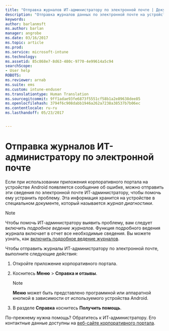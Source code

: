 ```yaml
---
title: "Отправка журналов ИТ-администратору по электронной почте | Документы Майкрософт"
description: "Отправка журналов данных по электронной почте на устройстве Android"
keywords: 
author: barlanmsft
ms.author: barlan
manager: angrobe
ms.date: 03/16/2017
ms.topic: article
ms.prod: 
ms.service: microsoft-intune
ms.technology: 
ms.assetid: 85c868e7-8d63-480c-9770-4e99614a5c94
searchScope:
- User help
ROBOTS: 
ms.reviewer: arnab
ms.suite: ems
ms.custom: intune-enduser
ms.translationtype: Human Translation
ms.sourcegitcommit: 9ff1adae93fe6873f5551cf58b1a2e89638dee85
ms.openlocfilehash: 3794f6c908dabb1946a262a7238a38537b7b06ec
ms.contentlocale: ru-ru
ms.lasthandoff: 05/23/2017


---
```



# <a name="send-logs-to-your-it-admin-using-email"></a>Отправка журналов ИТ-администратору по электронной почте

Если при использовании приложения корпоративного портала на устройстве Android появляется сообщение об ошибке, можно отправить эти сведения по электронной почте ИТ-администратору, чтобы помочь ему устранить проблему. Эта информация хранится на устройстве в специальном документе, который называется _журнал диагностики_.

> [!Note]
> Чтобы помочь ИТ-администратору выявить проблему, вам следует включить _подробное ведение журналов_. Функция подробного ведения журнала включает в отчет все необходимые сведения. Вы можете узнать, как [включить подробное ведение журналов](use-verbose-logging-to-help-your-it-administrator-fix-device-issues-android.md).

Чтобы отправить журналы ИТ-администратору по электронной почте, выполните следующие действия:

1.  Откройте приложение корпоративного портала.

2.  Коснитесь **Меню** >  **Справка и отзывы**.

    > [!NOTE]
    > **Меню** может быть представлено программной или аппаратной кнопкой в зависимости от используемого устройства Android.

3.  В разделе **Справка** коснитесь **Получить помощь**.

По-прежнему нужна помощь? Обратитесь к ИТ-администратору. Его контактные данные доступны на [веб-сайте корпоративного портала](http://portal.manage.microsoft.com).

